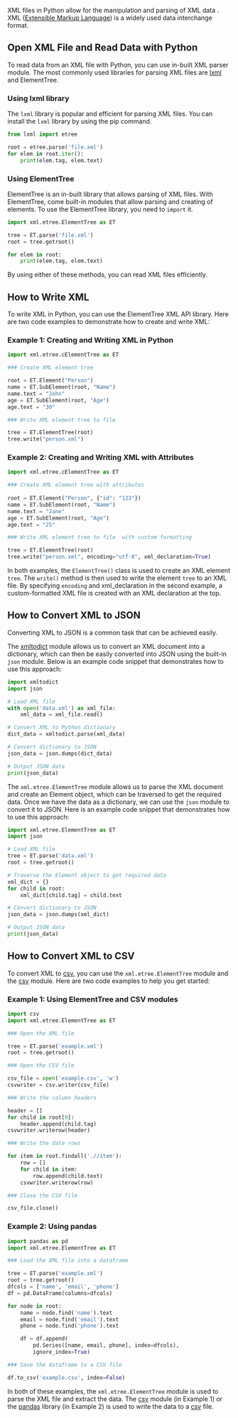 XML files in Python allow for the manipulation and parsing of XML data . XML ([Extensible Markup Language](https://en.wikipedia.org/wiki/XML)) is a widely used data interchange format. 
  
## Open XML File and Read Data with Python  

To read data from an XML file with Python, you can use in-built XML parser module. The most commonly used libraries for parsing XML files are [lxml](https://pypi.org/project/lxml/) and ElementTree.

### Using lxml library

The `lxml` library is popular and efficient for parsing XML files. You can install the `lxml` library by using the pip command.

```python
from lxml import etree

root = etree.parse('file.xml')
for elem in root.iter():
    print(elem.tag, elem.text)
```

### Using ElementTree

ElementTree is an in-built library that allows parsing of XML files. With ElementTree, come built-in modules that allow parsing and creating of elements. To use the ElementTree library, you need to `import` it.

```python
import xml.etree.ElementTree as ET

tree = ET.parse('file.xml')
root = tree.getroot()

for elem in root:
    print(elem.tag, elem.text)
```

By using either of these methods, you can read XML files efficiently.  
  
## How to Write XML  

To write XML in Python, you can use the ElementTree XML API library. Here are two code examples to demonstrate how to create and write XML:

### Example 1: Creating and Writing XML in Python

```python
import xml.etree.cElementTree as ET

### Create XML element tree

root = ET.Element("Person")
name = ET.SubElement(root, "Name")
name.text = "John"
age = ET.SubElement(root, "Age")
age.text = "30"

### Write XML element tree to file

tree = ET.ElementTree(root)
tree.write("person.xml")
```

### Example 2: Creating and Writing XML with Attributes

```python
import xml.etree.cElementTree as ET

### Create XML element tree with attributes
 
root = ET.Element("Person", {"id": "123"})
name = ET.SubElement(root, "Name")
name.text = "Jane"
age = ET.SubElement(root, "Age")
age.text = "25"

### Write XML element tree to file  with custom formatting

tree = ET.ElementTree(root)
tree.write("person.xml", encoding="utf-8", xml_declaration=True)
```

In both examples, the `ElementTree()` class is used to create an XML element `tree`. The `write()` method is then used to write the element `tree` to an XML file. By specifying `encoding` and xml_declaration in the second example, a custom-formatted XML file is created with an XML declaration at the top.  
  
## How to Convert XML to JSON  

Converting XML to JSON is a common task that can be achieved easily. 

The [xmltodict](https://pypi.org/project/xmltodict/) module allows us to convert an XML document into a dictionary, which can then be easily converted into JSON using the built-in `json` module. Below is an example code snippet that demonstrates how to use this approach:

```python
import xmltodict
import json

# Load XML file
with open('data.xml') as xml_file:
    xml_data = xml_file.read()

# Convert XML to Python dictionary
dict_data = xmltodict.parse(xml_data)

# Convert dictionary to JSON
json_data = json.dumps(dict_data)

# Output JSON data
print(json_data)
```

The `xml.etree.ElementTree` module allows us to parse the XML document and create an Element object, which can be traversed to get the required data. Once we have the data as a dictionary, we can use the `json` module to convert it to JSON. Here is an example code snippet that demonstrates how to use this approach:

```python
import xml.etree.ElementTree as ET
import json

# Load XML file
tree = ET.parse('data.xml')
root = tree.getroot()

# Traverse the Element object to get required data
xml_dict = {}
for child in root:
    xml_dict[child.tag] = child.text

# Convert dictionary to JSON
json_data = json.dumps(xml_dict)

# Output JSON data
print(json_data)
```

## How to Convert XML to CSV   

To convert XML to [csv](https://docs.python.org/3/library/csv.html), you can use the `xml.etree.ElementTree` module and the [csv](https://docs.python.org/3/library/csv.html) module. Here are two code examples to help you get started:

### Example 1: Using ElementTree and CSV modules

```python
import csv
import xml.etree.ElementTree as ET

### Open the XML file

tree = ET.parse('example.xml')
root = tree.getroot()

### Open the CSV file

csv_file = open('example.csv', 'w')
csvwriter = csv.writer(csv_file)

### Write the column headers

header = []
for child in root[0]:
    header.append(child.tag)
csvwriter.writerow(header)

### Write the data rows

for item in root.findall('.//item'):
    row = []
    for child in item:
        row.append(child.text)
    csvwriter.writerow(row)

### Close the CSV file

csv_file.close()
```

### Example 2: Using pandas

```python
import pandas as pd
import xml.etree.ElementTree as ET

### Load the XML file into a dataframe

tree = ET.parse('example.xml')
root = tree.getroot()
dfcols = ['name', 'email', 'phone']
df = pd.DataFrame(columns=dfcols)

for node in root: 
    name = node.find('name').text
    email = node.find('email').text
    phone = node.find('phone').text

    df = df.append(
        pd.Series([name, email, phone], index=dfcols),
        ignore_index=True)

### Save the dataframe to a CSV file

df.to_csv('example.csv', index=False)
```

In both of these examples, the `xml.etree.ElementTree` module is used to parse the XML file and extract the data. The [csv](https://docs.python.org/3/library/csv.html) module (in Example 1) or the [pandas](https://pypi.org/project/pandas/) library (in Example 2) is used to write the data to a [csv](https://docs.python.org/3/library/csv.html) file.  
